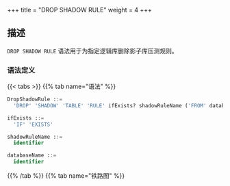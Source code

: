 +++
title = "DROP SHADOW RULE"
weight = 4
+++

## 描述

`DROP SHADOW RULE` 语法用于为指定逻辑库删除影子库压测规则。

### 语法定义

{{< tabs >}}
{{% tab name="语法" %}}
```sql
DropShadowRule ::=
  'DROP' 'SHADOW' 'TABLE' 'RULE' ifExists? shadowRuleName ('FROM' databaseName)?

ifExists ::=
  'IF' 'EXISTS'

shadowRuleName ::=
  identifier

databaseName ::=
  identifier
```
{{% /tab %}}
{{% tab name="铁路图" %}}
<iframe frameborder="0" name="diagram" id="diagram" width="100%" height="100%"></iframe>
{{% /tab %}}
{{< /tabs >}}

### 补充说明

- 未指定 `databaseName` 时，默认是当前使用的 `DATABASE`。 如果也未使用 `DATABASE` 则会提示 `No database selected`；
- `ifExists` 子句用于避免 `Shadow rule not exists` 错误。

### 示例

- 为指定数据库删除影子库压测规则
 
```sql
DROP SHADOW RULE shadow_rule FROM shadow_db;
```

- 为当前数据库删除影子库压测规则

```sql
DROP SHADOW RULE shadow_rule;
```

- 使用 `ifExists` 子句删除影子库压测规则

```sql
DROP SHADOW RULE IF EXISTS shadow_rule;
```

### 保留字

`DROP`、`SHADOW`、`RULE`、`FROM`

### 相关链接

- [保留字](/cn/user-manual/shardingsphere-proxy/distsql/syntax/reserved-word/)